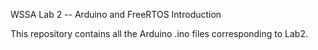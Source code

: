 WSSA Lab 2 -- Arduino and FreeRTOS Introduction

This repository contains all the Arduino .ino files corresponding to Lab2.
